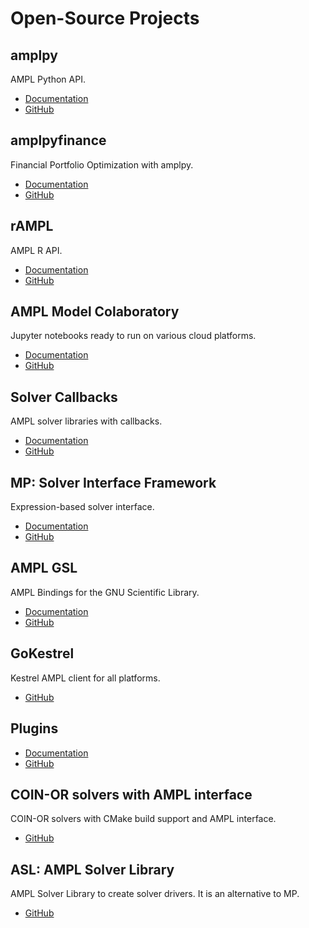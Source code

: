 # Open-Source Projects

## amplpy

AMPL Python API.

- [Documentation](https://amplpy.readthedocs.io/)
- [GitHub](https://github.com/ampl/amplpy)

## amplpyfinance

Financial Portfolio Optimization with amplpy.

- [Documentation](https://amplpyfinance.readthedocs.io/)
- [GitHub](https://github.com/ampl/amplpyfinance)

## rAMPL

AMPL R API.

- [Documentation](https://rAMPL.readthedocs.io/)
- [GitHub](https://github.com/ampl/rAMPL)

## AMPL Model Colaboratory

Jupyter notebooks ready to run on various cloud platforms.

- [Documentation](https://amplcolab.readthedocs.io/)
- [GitHub](https://github.com/ampl/amplcolab)

## Solver Callbacks

AMPL solver libraries with callbacks.

- [Documentation](https://ampls.readthedocs.io/)
- [GitHub](https://github.com/ampl/ampls-api)

## MP: Solver Interface Framework

Expression-based solver interface.

- [Documentation](https://amplmp.readthedocs.io/)
- [GitHub](https://github.com/ampl/mp)

## AMPL GSL

AMPL Bindings for the GNU Scientific Library.

- [Documentation](https://amplgsl.readthedocs.io/)
- [GitHub](https://github.com/ampl/gsl)

## GoKestrel

Kestrel AMPL client for all platforms.

- [GitHub](https://github.com/ampl/gokestrel)

## Plugins

- [Documentation](https://amplplugins.readthedocs.io/)
- [GitHub](https://github.com/ampl/plugins)

## COIN-OR solvers with AMPL interface

COIN-OR solvers with CMake build support and AMPL interface.

- [GitHub](https://github.com/ampl/coin)

## ASL: AMPL Solver Library

AMPL Solver Library to create solver drivers. It is an alternative to MP.

- [GitHub](https://github.com/ampl/asl)

